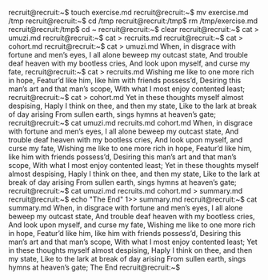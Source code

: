 recruit@recruit:~$ touch exercise.md
recruit@recruit:~$ mv exercise.md /tmp
recruit@recruit:~$ cd /tmp
recruit@recruit:/tmp$ rm /tmp/exercise.md
recruit@recruit:/tmp$ cd ~
recruit@recruit:~$ clear
recruit@recruit:~$ cat > umuzi.md
recruit@recruit:~$ cat > recruits.md
recruit@recruit:~$ cat > cohort.md
recruit@recruit:~$ cat > umuzi.md
When, in disgrace with fortune and men’s eyes,
I all alone beweep my outcast state,
And trouble deaf heaven with my bootless cries,
And look upon myself, and curse my fate,
recruit@recruit:~$ cat > recruits.md
Wishing me like to one more rich in hope,
Featur’d like him, like him with friends possess’d,
Desiring this man’s art and that man’s scope,
With what I most enjoy contented least;
recruit@recruit:~$ cat > cohort.md
Yet in these thoughts myself almost despising,
Haply I think on thee, and then my state,
Like to the lark at break of day arising
From sullen earth, sings hymns at heaven’s gate;
recruit@recruit:~$ cat umuzi.md recruits.md cohort.md
When, in disgrace with fortune and men’s eyes,
I all alone beweep my outcast state,
And trouble deaf heaven with my bootless cries,
And look upon myself, and curse my fate,
Wishing me like to one more rich in hope,
Featur’d like him, like him with friends possess’d,
Desiring this man’s art and that man’s scope,
With what I most enjoy contented least;
Yet in these thoughts myself almost despising,
Haply I think on thee, and then my state,
Like to the lark at break of day arising
From sullen earth, sings hymns at heaven’s gate;
recruit@recruit:~$ cat umuzi.md recruits.md cohort.md > summary.md
recruit@recruit:~$ echo "The End" 1>> summary.md
recruit@recruit:~$ cat summary.md
When, in disgrace with fortune and men’s eyes,
I all alone beweep my outcast state,
And trouble deaf heaven with my bootless cries,
And look upon myself, and curse my fate,
Wishing me like to one more rich in hope,
Featur’d like him, like him with friends possess’d,
Desiring this man’s art and that man’s scope,
With what I most enjoy contented least;
Yet in these thoughts myself almost despising,
Haply I think on thee, and then my state,
Like to the lark at break of day arising
From sullen earth, sings hymns at heaven’s gate;
The End
recruit@recruit:~$ 

